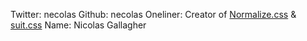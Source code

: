 Twitter: necolas
Github: necolas
Oneliner: Creator of <a href="http://necolas.github.io/normalize.css/">Normalize.css</a> & <a href="http://suitcss.github.io/">suit.css</a>
Name: Nicolas Gallagher